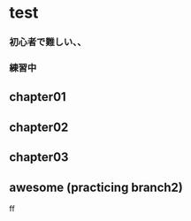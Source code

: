 <!-- readme.md -->

# test
### 初心者で難しい、、
### 練習中

## chapter01

## chapter02

## chapter03


## awesome (practicing branch2)
ff